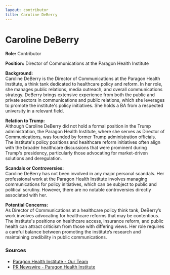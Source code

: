 ```yaml
---
layout: contributor
title: Caroline DeBerry
---
```


# Caroline DeBerry

**Role:** Contributor

**Position:** Director of Communications at the Paragon Health Institute

**Background:**  
Caroline DeBerry is the Director of Communications at the Paragon Health Institute, a think tank dedicated to healthcare policy and reform. In her role, she manages public relations, media outreach, and overall communications strategy. DeBerry brings extensive experience from both the public and private sectors in communications and public relations, which she leverages to promote the institute's policy initiatives. She holds a BA from a respected university in a relevant field.

**Relation to Trump:**  
Although Caroline DeBerry did not hold a formal position in the Trump administration, the Paragon Health Institute, where she serves as Director of Communications, was founded by former Trump administration officials. The institute's policy positions and healthcare reform initiatives often align with the broader healthcare discussions that were prominent during Trump's presidency, particularly those advocating for market-driven solutions and deregulation.

**Scandals or Controversies:**  
Caroline DeBerry has not been involved in any major personal scandals. Her professional work at the Paragon Health Institute involves managing communications for policy initiatives, which can be subject to public and political scrutiny. However, there are no notable controversies directly associated with her.

**Potential Concerns:**  
As Director of Communications at a healthcare policy think tank, DeBerry’s work involves advocating for healthcare reforms that may be contentious. The institute's positions on healthcare access, insurance reform, and public health can attract criticism from those with differing views. Her role requires a careful balance between promoting the institute’s research and maintaining credibility in public communications.

### Sources
- [Paragon Health Institute - Our Team](https://paragoninstitute.org/our-team/)
- [PR Newswire - Paragon Health Institute](https://www.prnewswire.com/news-releases/ex-trump-advisors-urge-new-approach-to-health-care-taxes-in-2025-301663738.html)
